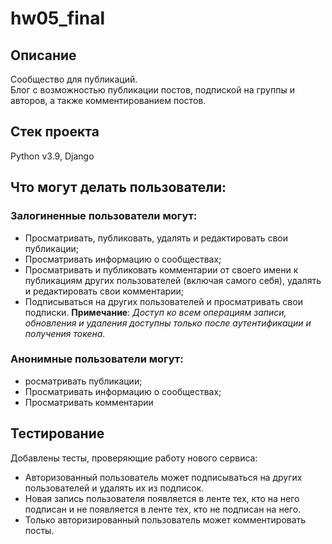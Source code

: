 # hw05_final

## Описание
Сообщество для публикаций.   
Блог с возможностью публикации постов, подпиской на группы и авторов, а также комментированием постов.

## Cтек проекта
Python v3.9, Django

## Что могут делать пользователи:
### Залогиненные пользователи могут:

- Просматривать, публиковать, удалять и редактировать свои публикации;
- Просматривать информацию о сообществах;
- Просматривать и публиковать комментарии от своего имени к публикациям других пользователей (включая самого себя), удалять и редактировать свои комментарии;
- Подписываться на других пользователей и просматривать свои подписки.
__Примечание__: _Доступ ко всем операциям записи, обновления и удаления доступны только после аутентификации и получения токена._

### Анонимные пользователи могут:

- росматривать публикации;
- Просматривать информацию о сообществах;
- Просматривать комментарии

##  Тестирование
Добавлены тесты, проверяющие работу нового сервиса:

- Авторизованный пользователь может подписываться на других пользователей и удалять их из подписок.
- Новая запись пользователя появляется в ленте тех, кто на него подписан и не появляется в ленте тех, кто не подписан на него.
- Только авторизированный пользователь может комментировать посты.
